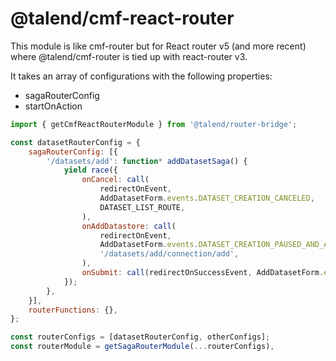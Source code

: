 # @talend/cmf-react-router

This module is like cmf-router but for React router v5 (and more recent) where @talend/cmf-router is tied up with react-router v3.

It takes an array of configurations with the following properties:

- sagaRouterConfig
- startOnAction

```javascript
import { getCmfReactRouterModule } from '@talend/router-bridge';

const datasetRouterConfig = {
	sagaRouterConfig: [{
		'/datasets/add': function* addDatasetSaga() {
			yield race({
				onCancel: call(
					redirectOnEvent,
					AddDatasetForm.events.DATASET_CREATION_CANCELED,
					DATASET_LIST_ROUTE,
				),
				onAddDatastore: call(
					redirectOnEvent,
					AddDatasetForm.events.DATASET_CREATION_PAUSED_AND_ADD_DATASTORE,
					'/datasets/add/connection/add',
				),
				onSubmit: call(redirectOnSuccessEvent, AddDatasetForm.events.DATASET_CREATION_DONE),
			});
		},
	}],
	routerFunctions: {},
};

const routerConfigs = [datasetRouterConfig, otherConfigs];
const routerModule = getSagaRouterModule(...routerConfigs),
```
